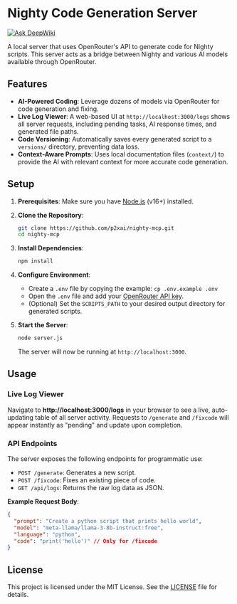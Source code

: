 # Nighty Code Generation Server
[![Ask DeepWiki](https://deepwiki.com/badge.svg)](https://deepwiki.com/p2xai/nighty-mcp)

A local server that uses OpenRouter's API to generate code for Nighty scripts. This server acts as a bridge between Nighty and various AI models available through OpenRouter.

## Features

- **AI-Powered Coding**: Leverage dozens of models via OpenRouter for code generation and fixing.
- **Live Log Viewer**: A web-based UI at `http://localhost:3000/logs` shows all server requests, including pending tasks, AI response times, and generated file paths.
- **Code Versioning**: Automatically saves every generated script to a `versions/` directory, preventing data loss.
- **Context-Aware Prompts**: Uses local documentation files (`context/`) to provide the AI with relevant context for more accurate code generation.
  
## Setup

1.  **Prerequisites**: Make sure you have [Node.js](https://nodejs.org/) (v16+) installed.

2.  **Clone the Repository**:
    ```bash
    git clone https://github.com/p2xai/nighty-mcp.git
    cd nighty-mcp
    ```

3.  **Install Dependencies**:
    ```bash
    npm install
    ```

4.  **Configure Environment**:
    -   Create a `.env` file by copying the example: `cp .env.example .env`
    -   Open the `.env` file and add your [OpenRouter API key](https://openrouter.ai/keys).
    -   (Optional) Set the `SCRIPTS_PATH` to your desired output directory for generated scripts.

5.  **Start the Server**:
    ```bash
    node server.js
    ```
    The server will now be running at `http://localhost:3000`.

## Usage

### Live Log Viewer

Navigate to **http://localhost:3000/logs** in your browser to see a live, auto-updating table of all server activity. Requests to `/generate` and `/fixcode` will appear instantly as "pending" and update upon completion.

### API Endpoints

The server exposes the following endpoints for programmatic use:

-   `POST /generate`: Generates a new script.
-   `POST /fixcode`: Fixes an existing piece of code.
-   `GET /api/logs`: Returns the raw log data as JSON.

**Example Request Body**:
```json
{
  "prompt": "Create a python script that prints hello world",
  "model": "meta-llama/llama-3-8b-instruct:free",
  "language": "python",
  "code": "print('hello')" // Only for /fixcode
}
```

## License

This project is licensed under the MIT License. See the [LICENSE](LICENSE) file for details.
